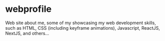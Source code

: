 # webprofile
Web site about me, some of my showcasing my web development skills, such as HTML, CSS (including keyframe animations), Javascript, ReactJS, NextJS, and others...
